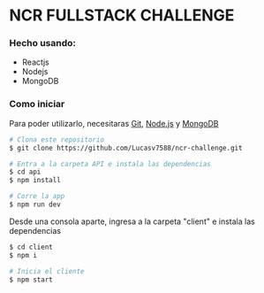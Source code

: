 # NCR FULLSTACK CHALLENGE


### Hecho usando:
- Reactjs
- Nodejs
- MongoDB

### Como iniciar
Para poder utilizarlo, necesitaras [Git](https://git-scm.com), [Node.js](https://nodejs.org/en/download/) y [MongoDB](https://www.mongodb.com/try/download/community)

```bash
# Clona este repositorio
$ git clone https://github.com/Lucasv7588/ncr-challenge.git

# Entra a la carpeta API e instala las dependencias
$ cd api
$ npm install

# Corre la app
$ npm run dev
```

Desde una consola aparte, ingresa a la carpeta "client" e instala las dependencias
```bash
$ cd client
$ npm i

# Inicia el cliente
$ npm start
```
